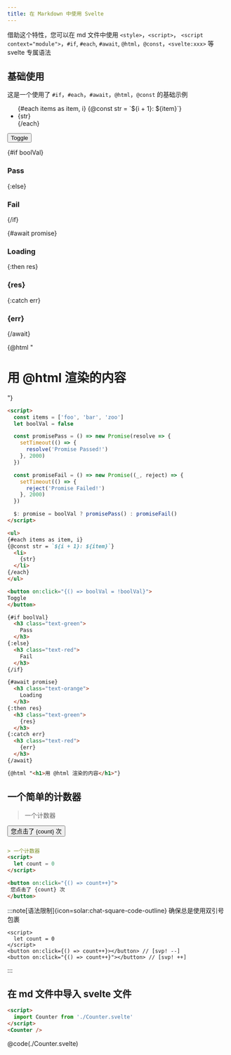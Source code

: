 ```yaml
---
title: 在 Markdown 中使用 Svelte
---
```


借助这个特性，您可以在 md 文件中使用
`<style>`，`<script>`， `<script context="module">`，`#if`, `#each`, `#await`, `@html`，`@const`，`<svelte:xxx>` 等 svelte 专属语法


## 基础使用

这是一个使用了 `#if`，`#each`，`#await`，`@html`，`@const` 的基础示例

<Tabs activeName="输出">
  <TabPanel name="输出">

<ul>
{#each items as item, i}
{@const str = `${i + 1}: ${item}`}
  <li>
    {str}
  </li>
{/each}
</ul>

<button on:click="{() => boolVal = !boolVal}">
Toggle
</button>

{#if boolVal}
  <h3 class="text-green">
    Pass
  </h3>
{:else}
  <h3 class="text-red">
    Fail
  </h3>
{/if}

{#await promise}
  <h3 class="text-orange">
    Loading
  </h3>
{:then res}
  <h3 class="text-green">
    {res}
  </h3>
{:catch err}
  <h3 class="text-red">
    {err}
  </h3>
{/await}

{@html "<h1>用 @html 渲染的内容</h1>"}

  </TabPanel>
  <TabPanel name="输入">

```md
<script>
  const items = ['foo', 'bar', 'zoo']
  let boolVal = false

  const promisePass = () => new Promise(resolve => {
    setTimeout(() => {
      resolve('Promise Passed!')
    }, 2000)
  })

  const promiseFail = () => new Promise((_, reject) => {
    setTimeout(() => {
      reject('Promise Failed!')
    }, 2000)
  })

  $: promise = boolVal ? promisePass() : promiseFail()
</script>

<ul>
{#each items as item, i}
{@const str = `${i + 1}: ${item}`}
  <li>
    {str}
  </li>
{/each}
</ul>

<button on:click="{() => boolVal = !boolVal}">
Toggle
</button>

{#if boolVal}
  <h3 class="text-green">
    Pass
  </h3>
{:else}
  <h3 class="text-red">
    Fail
  </h3>
{/if}

{#await promise}
  <h3 class="text-orange">
    Loading
  </h3>
{:then res}
  <h3 class="text-green">
    {res}
  </h3>
{:catch err}
  <h3 class="text-red">
    {err}
  </h3>
{/await}

{@html "<h1>用 @html 渲染的内容</h1>"}
```

  </TabPanel>
</Tabs>

## 一个简单的计数器

<Tabs activeName="输出">

  <TabPanel name="输出">

> 一个计数器

<button on:click="{() => count++}" style="margin-bottom: 12px;">
  您点击了 {count} 次
</button>

  </TabPanel>

  <TabPanel name="输入">

```md
> 一个计数器
<script>
  let count = 0
</script>

<button on:click="{() => count++}">
 您点击了 {count} 次
</button>
```

  </TabPanel>
</Tabs>

<script>
  import Counter from './Counter.svelte'
  let count = 0
  const items = ['foo', 'bar', 'zoo']
  let boolVal = false
  const promisePass = () => new Promise(resolve => {
    setTimeout(() => {
      resolve('Promise Passed!')
    }, 2000)
  })

  const promiseFail = () => new Promise((_, reject) => {
    setTimeout(() => {
      reject('Promise Failed!')
    }, 2000)
  })

  $: promise = boolVal ? promisePass() : promiseFail()
</script>


:::note[语法限制]{icon=solar:chat-square-code-outline}
确保总是使用双引号包裹
```svelte
<script>
  let count = 0
</script>
<button on:click={() => count++}></button> // [svp! --]
<button on:click="{() => count++}"></button> // [svp! ++]
```
:::

## 在 md 文件中导入 svelte 文件

<Tabs activeName="输出">
  <TabPanel name="输出">
  
<Counter />
  
  </TabPanel>
  <TabPanel name="输入">

```md
<script>
  import Counter from './Counter.svelte'
</script>
<Counter />
```

  </TabPanel>
  <TabPanel name="Counter.svelte">

@code(./Counter.svelte) 

  </TabPanel>
</Tabs>
